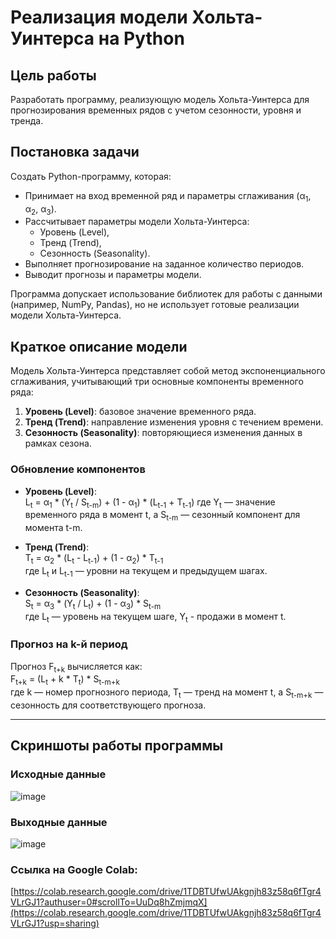 # Реализация модели Хольта-Уинтерса на Python

## Цель работы
Разработать программу, реализующую модель Хольта-Уинтерса для прогнозирования временных рядов с учетом сезонности, уровня и тренда.

## Постановка задачи
Создать Python-программу, которая:
- Принимает на вход временной ряд и параметры сглаживания (α<sub>1</sub>, α<sub>2</sub>, α<sub>3</sub>).
- Рассчитывает параметры модели Хольта-Уинтерса:
  - Уровень (Level),
  - Тренд (Trend),
  - Сезонность (Seasonality).
- Выполняет прогнозирование на заданное количество периодов.
- Выводит прогнозы и параметры модели.

Программа допускает использование библиотек для работы с данными (например, NumPy, Pandas), но не использует готовые реализации модели Хольта-Уинтерса.

## Краткое описание модели
Модель Хольта-Уинтерса представляет собой метод экспоненциального сглаживания, учитывающий три основные компоненты временного ряда:
1. **Уровень (Level)**: базовое значение временного ряда.
2. **Тренд (Trend)**: направление изменения уровня с течением времени.
3. **Сезонность (Seasonality)**: повторяющиеся изменения данных в рамках сезона.

### Обновление компонентов

- **Уровень (Level)**:  
  L<sub>t</sub> = α<sub>1</sub> * (Y<sub>t</sub> / S<sub>t-m</sub>) + (1 - α<sub>1</sub>) * (L<sub>t-1</sub> + T<sub>t-1</sub>)
  где Y<sub>t</sub> — значение временного ряда в момент t, а S<sub>t-m</sub> — сезонный компонент для момента t-m.

- **Тренд (Trend)**:  
  T<sub>t</sub> = α<sub>2</sub> * (L<sub>t</sub> - L<sub>t-1</sub>) + (1 - α<sub>2</sub>) * T<sub>t-1</sub>  
  где L<sub>t</sub> и L<sub>t-1</sub> — уровни на текущем и предыдущем шагах.

- **Сезонность (Seasonality)**:  
  S<sub>t</sub> = α<sub>3</sub> * (Y<sub>t</sub> / L<sub>t</sub>) + (1 - α<sub>3</sub>) * S<sub>t-m</sub>  
  где L<sub>t</sub> — уровень на текущем шаге, Y<sub>t</sub> - продажи в момент t.

### Прогноз на k-й период

Прогноз F<sub>t+k</sub> вычисляется как:  
F<sub>t+k</sub> = (L<sub>t</sub> + k * T<sub>t</sub>) * S<sub>t-m+k</sub>  
где k — номер прогнозного периода, T<sub>t</sub> — тренд на момент t, а S<sub>t-m+k</sub> — сезонность для соответствующего прогноза.

---

## Скриншоты работы программы

### Исходные данные
![image](https://github.com/user-attachments/assets/43669361-8b78-43b5-9dc9-0776bcea8a25)

### Выходные данные
![image](https://github.com/user-attachments/assets/9a8dca41-e4ab-4be9-86bc-c9f73a900dd0)


### Ссылка на Google Colab:
[https://colab.research.google.com/drive/1TDBTUfwUAkgnjh83z58q6fTgr4VLrGJ1?authuser=0#scrollTo=UuDq8hZmjmqX](https://colab.research.google.com/drive/1TDBTUfwUAkgnjh83z58q6fTgr4VLrGJ1?usp=sharing)


